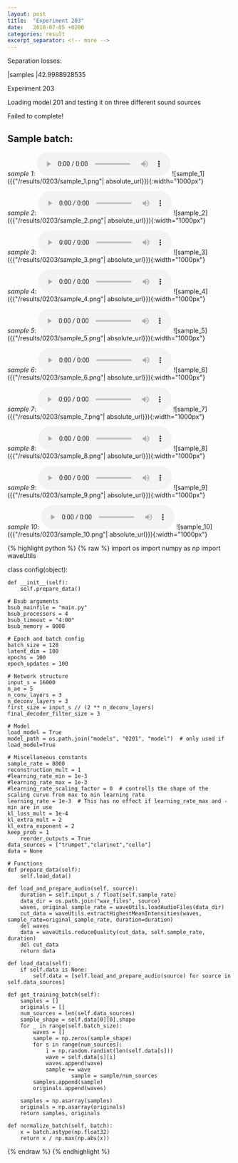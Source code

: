 ```yaml
---
layout: post
title:  "Experiment 203"
date:   2018-07-05 +0200
categories: result
excerpt_separator: <!-- more -->
---
```

Separation losses:

|samples
|42.9988928535<!-- more -->

Experiment 203

Loading model 201 and testing it on three different sound sources

Failed to complete!

## **Sample batch**:
_sample 1_:
<audio src="/ResultsOverview/results/0203/sample_1.wav" controls preload></audio>
![sample_1]({{"/results/0203/sample_1.png"| absolute_url}}){:width="1000px"}

_sample 2_:
<audio src="/ResultsOverview/results/0203/sample_2.wav" controls preload></audio>
![sample_2]({{"/results/0203/sample_2.png"| absolute_url}}){:width="1000px"}

_sample 3_:
<audio src="/ResultsOverview/results/0203/sample_3.wav" controls preload></audio>
![sample_3]({{"/results/0203/sample_3.png"| absolute_url}}){:width="1000px"}

_sample 4_:
<audio src="/ResultsOverview/results/0203/sample_4.wav" controls preload></audio>
![sample_4]({{"/results/0203/sample_4.png"| absolute_url}}){:width="1000px"}

_sample 5_:
<audio src="/ResultsOverview/results/0203/sample_5.wav" controls preload></audio>
![sample_5]({{"/results/0203/sample_5.png"| absolute_url}}){:width="1000px"}

_sample 6_:
<audio src="/ResultsOverview/results/0203/sample_6.wav" controls preload></audio>
![sample_6]({{"/results/0203/sample_6.png"| absolute_url}}){:width="1000px"}

_sample 7_:
<audio src="/ResultsOverview/results/0203/sample_7.wav" controls preload></audio>
![sample_7]({{"/results/0203/sample_7.png"| absolute_url}}){:width="1000px"}

_sample 8_:
<audio src="/ResultsOverview/results/0203/sample_8.wav" controls preload></audio>
![sample_8]({{"/results/0203/sample_8.png"| absolute_url}}){:width="1000px"}

_sample 9_:
<audio src="/ResultsOverview/results/0203/sample_9.wav" controls preload></audio>
![sample_9]({{"/results/0203/sample_9.png"| absolute_url}}){:width="1000px"}

_sample 10_:
<audio src="/ResultsOverview/results/0203/sample_10.wav" controls preload></audio>
![sample_10]({{"/results/0203/sample_10.png"| absolute_url}}){:width="1000px"}


{% highlight python %}
{% raw %}
import os
import numpy as np
import waveUtils


class config(object):

	def __init__(self):
		self.prepare_data()

	# Bsub arguments
	bsub_mainfile = "main.py"
	bsub_processors = 4
	bsub_timeout = "4:00"
	bsub_memory = 8000

	# Epoch and batch config
	batch_size = 128
	latent_dim = 100
	epochs = 100
	epoch_updates = 100

	# Network structure
	input_s = 16000
	n_ae = 5
	n_conv_layers = 3
	n_deconv_layers = 3
	first_size = input_s // (2 ** n_deconv_layers)
	final_decoder_filter_size = 3

	# Model
	load_model = True
	model_path = os.path.join("models", "0201", "model")  # only used if load_model=True

	# Miscellaneous constants
	sample_rate = 8000
	reconstruction_mult = 1
	#learning_rate_min = 1e-3
	#learning_rate_max = 1e-3
	#learning_rate_scaling_factor = 0  # controlls the shape of the scaling curve from max to min learning rate
	learning_rate = 1e-3  # This has no effect if learning_rate_max and -min are in use
	kl_loss_mult = 1e-4
	kl_extra_mult = 2
	kl_extra_exponent = 2
	keep_prob = 1
        reorder_outputs = True
	data_sources = ["trumpet","clarinet","cello"]
	data = None

	# Functions
	def prepare_data(self):
		self.load_data()

	def load_and_prepare_audio(self, source):
		duration = self.input_s / float(self.sample_rate)
		data_dir = os.path.join("wav_files", source)
		waves, original_sample_rate = waveUtils.loadAudioFiles(data_dir)
		cut_data = waveUtils.extractHighestMeanIntensities(waves, sample_rate=original_sample_rate, duration=duration)
		del waves
		data = waveUtils.reduceQuality(cut_data, self.sample_rate, duration)
		del cut_data
		return data

	def load_data(self):
		if self.data is None:
			self.data = [self.load_and_prepare_audio(source) for source in self.data_sources]

	def get_training_batch(self):
		samples = []
		originals = []
		num_sources = len(self.data_sources)
		sample_shape = self.data[0][0].shape
		for _ in range(self.batch_size):
			waves = []
			sample = np.zeros(sample_shape)
			for s in range(num_sources):
				i = np.random.randint(len(self.data[s]))
				wave = self.data[s][i]
				waves.append(wave)
				sample += wave
                        sample = sample/num_sources
			samples.append(sample)
			originals.append(waves)

		samples = np.asarray(samples)
		originals = np.asarray(originals)
		return samples, originals

	def normalize_batch(self, batch):
		x = batch.astype(np.float32)
		return x / np.max(np.abs(x))


{% endraw %}
{% endhighlight %}
